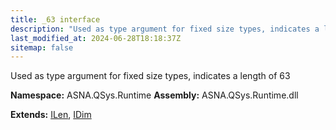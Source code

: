 ```yaml
---
title: _63 interface
description: "Used as type argument for fixed size types, indicates a length of 63  "
last_modified_at: 2024-06-28T18:18:37Z
sitemap: false
---
```


Used as type argument for fixed size types, indicates a length of 63 

**Namespace:** ASNA.QSys.Runtime
**Assembly:** ASNA.QSys.Runtime.dll

**Extends:** [ILen](/reference/runtime/qsys-runtime/i-len.html), [IDim](/reference/runtime/qsys-runtime/i-dim.html)
<br>
<br>
